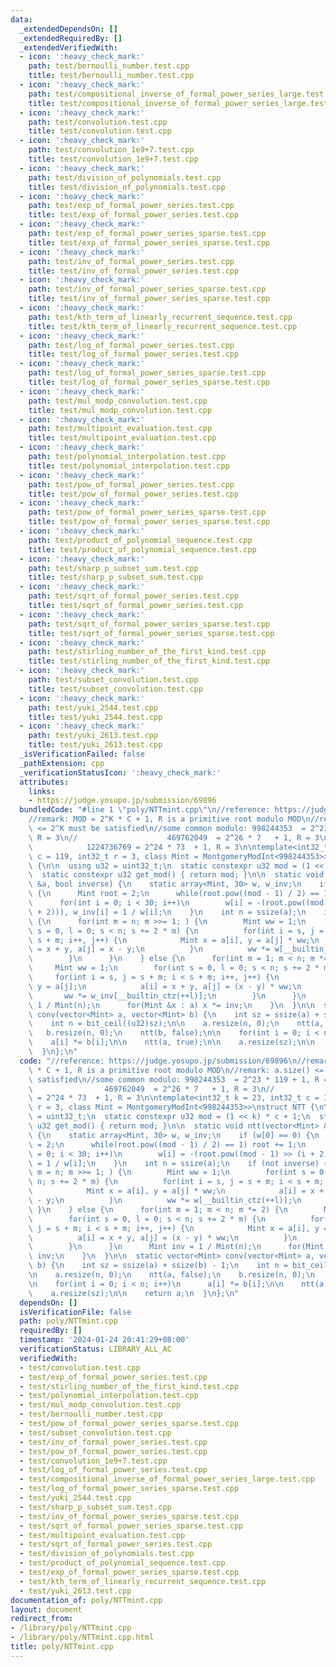 ```yaml
---
data:
  _extendedDependsOn: []
  _extendedRequiredBy: []
  _extendedVerifiedWith:
  - icon: ':heavy_check_mark:'
    path: test/bernoulli_number.test.cpp
    title: test/bernoulli_number.test.cpp
  - icon: ':heavy_check_mark:'
    path: test/compositional_inverse_of_formal_power_series_large.test.cpp
    title: test/compositional_inverse_of_formal_power_series_large.test.cpp
  - icon: ':heavy_check_mark:'
    path: test/convolution.test.cpp
    title: test/convolution.test.cpp
  - icon: ':heavy_check_mark:'
    path: test/convolution_1e9+7.test.cpp
    title: test/convolution_1e9+7.test.cpp
  - icon: ':heavy_check_mark:'
    path: test/division_of_polynomials.test.cpp
    title: test/division_of_polynomials.test.cpp
  - icon: ':heavy_check_mark:'
    path: test/exp_of_formal_power_series.test.cpp
    title: test/exp_of_formal_power_series.test.cpp
  - icon: ':heavy_check_mark:'
    path: test/exp_of_formal_power_series_sparse.test.cpp
    title: test/exp_of_formal_power_series_sparse.test.cpp
  - icon: ':heavy_check_mark:'
    path: test/inv_of_formal_power_series.test.cpp
    title: test/inv_of_formal_power_series.test.cpp
  - icon: ':heavy_check_mark:'
    path: test/inv_of_formal_power_series_sparse.test.cpp
    title: test/inv_of_formal_power_series_sparse.test.cpp
  - icon: ':heavy_check_mark:'
    path: test/kth_term_of_linearly_recurrent_sequence.test.cpp
    title: test/kth_term_of_linearly_recurrent_sequence.test.cpp
  - icon: ':heavy_check_mark:'
    path: test/log_of_formal_power_series.test.cpp
    title: test/log_of_formal_power_series.test.cpp
  - icon: ':heavy_check_mark:'
    path: test/log_of_formal_power_series_sparse.test.cpp
    title: test/log_of_formal_power_series_sparse.test.cpp
  - icon: ':heavy_check_mark:'
    path: test/mul_modp_convolution.test.cpp
    title: test/mul_modp_convolution.test.cpp
  - icon: ':heavy_check_mark:'
    path: test/multipoint_evaluation.test.cpp
    title: test/multipoint_evaluation.test.cpp
  - icon: ':heavy_check_mark:'
    path: test/polynomial_interpolation.test.cpp
    title: test/polynomial_interpolation.test.cpp
  - icon: ':heavy_check_mark:'
    path: test/pow_of_formal_power_series.test.cpp
    title: test/pow_of_formal_power_series.test.cpp
  - icon: ':heavy_check_mark:'
    path: test/pow_of_formal_power_series_sparse.test.cpp
    title: test/pow_of_formal_power_series_sparse.test.cpp
  - icon: ':heavy_check_mark:'
    path: test/product_of_polynomial_sequence.test.cpp
    title: test/product_of_polynomial_sequence.test.cpp
  - icon: ':heavy_check_mark:'
    path: test/sharp_p_subset_sum.test.cpp
    title: test/sharp_p_subset_sum.test.cpp
  - icon: ':heavy_check_mark:'
    path: test/sqrt_of_formal_power_series.test.cpp
    title: test/sqrt_of_formal_power_series.test.cpp
  - icon: ':heavy_check_mark:'
    path: test/sqrt_of_formal_power_series_sparse.test.cpp
    title: test/sqrt_of_formal_power_series_sparse.test.cpp
  - icon: ':heavy_check_mark:'
    path: test/stirling_number_of_the_first_kind.test.cpp
    title: test/stirling_number_of_the_first_kind.test.cpp
  - icon: ':heavy_check_mark:'
    path: test/subset_convolution.test.cpp
    title: test/subset_convolution.test.cpp
  - icon: ':heavy_check_mark:'
    path: test/yuki_2544.test.cpp
    title: test/yuki_2544.test.cpp
  - icon: ':heavy_check_mark:'
    path: test/yuki_2613.test.cpp
    title: test/yuki_2613.test.cpp
  _isVerificationFailed: false
  _pathExtension: cpp
  _verificationStatusIcon: ':heavy_check_mark:'
  attributes:
    links:
    - https://judge.yosupo.jp/submission/69896
  bundledCode: "#line 1 \"poly/NTTmint.cpp\"\n//reference: https://judge.yosupo.jp/submission/69896\n\
    //remark: MOD = 2^K * C + 1, R is a primitive root modulo MOD\n//remark: a.size()\
    \ <= 2^K must be satisfied\n//some common modulo: 998244353  = 2^23 * 119 + 1,\
    \ R = 3\n//                    469762049  = 2^26 * 7   + 1, R = 3\n//        \
    \            1224736769 = 2^24 * 73  + 1, R = 3\n\ntemplate<int32_t k = 23, int32_t\
    \ c = 119, int32_t r = 3, class Mint = MontgomeryModInt<998244353>>\nstruct NTT\
    \ {\n\n  using u32 = uint32_t;\n  static constexpr u32 mod = (1 << k) * c + 1;\n\
    \  static constexpr u32 get_mod() { return mod; }\n\n  static void ntt(vector<Mint>\
    \ &a, bool inverse) {\n    static array<Mint, 30> w, w_inv;\n    if (w[0] == 0)\
    \ {\n      Mint root = 2;\n      while(root.pow((mod - 1) / 2) == 1) root += 1;\n\
    \      for(int i = 0; i < 30; i++)\n        w[i] = -(root.pow((mod - 1) >> (i\
    \ + 2))), w_inv[i] = 1 / w[i];\n    }\n    int n = ssize(a);\n    if (not inverse)\
    \ {\n      for(int m = n; m >>= 1; ) {\n        Mint ww = 1;\n        for(int\
    \ s = 0, l = 0; s < n; s += 2 * m) {\n          for(int i = s, j = s + m; i <\
    \ s + m; i++, j++) {\n            Mint x = a[i], y = a[j] * ww;\n            a[i]\
    \ = x + y, a[j] = x - y;\n          }\n          ww *= w[__builtin_ctz(++l)];\n\
    \        }\n      }\n    } else {\n      for(int m = 1; m < n; m *= 2) {\n   \
    \     Mint ww = 1;\n        for(int s = 0, l = 0; s < n; s += 2 * m) {\n     \
    \     for(int i = s, j = s + m; i < s + m; i++, j++) {\n            Mint x = a[i],\
    \ y = a[j];\n            a[i] = x + y, a[j] = (x - y) * ww;\n          }\n   \
    \       ww *= w_inv[__builtin_ctz(++l)];\n        }\n      }\n      Mint inv =\
    \ 1 / Mint(n);\n      for(Mint &x : a) x *= inv;\n    }\n  }\n\n  static vector<Mint>\
    \ conv(vector<Mint> a, vector<Mint> b) {\n    int sz = ssize(a) + ssize(b) - 1;\n\
    \    int n = bit_ceil((u32)sz);\n\n    a.resize(n, 0);\n    ntt(a, false);\n \
    \   b.resize(n, 0);\n    ntt(b, false);\n\n    for(int i = 0; i < n; i++)\n  \
    \    a[i] *= b[i];\n\n    ntt(a, true);\n\n    a.resize(sz);\n\n    return a;\n\
    \  }\n};\n"
  code: "//reference: https://judge.yosupo.jp/submission/69896\n//remark: MOD = 2^K\
    \ * C + 1, R is a primitive root modulo MOD\n//remark: a.size() <= 2^K must be\
    \ satisfied\n//some common modulo: 998244353  = 2^23 * 119 + 1, R = 3\n//    \
    \                469762049  = 2^26 * 7   + 1, R = 3\n//                    1224736769\
    \ = 2^24 * 73  + 1, R = 3\n\ntemplate<int32_t k = 23, int32_t c = 119, int32_t\
    \ r = 3, class Mint = MontgomeryModInt<998244353>>\nstruct NTT {\n\n  using u32\
    \ = uint32_t;\n  static constexpr u32 mod = (1 << k) * c + 1;\n  static constexpr\
    \ u32 get_mod() { return mod; }\n\n  static void ntt(vector<Mint> &a, bool inverse)\
    \ {\n    static array<Mint, 30> w, w_inv;\n    if (w[0] == 0) {\n      Mint root\
    \ = 2;\n      while(root.pow((mod - 1) / 2) == 1) root += 1;\n      for(int i\
    \ = 0; i < 30; i++)\n        w[i] = -(root.pow((mod - 1) >> (i + 2))), w_inv[i]\
    \ = 1 / w[i];\n    }\n    int n = ssize(a);\n    if (not inverse) {\n      for(int\
    \ m = n; m >>= 1; ) {\n        Mint ww = 1;\n        for(int s = 0, l = 0; s <\
    \ n; s += 2 * m) {\n          for(int i = s, j = s + m; i < s + m; i++, j++) {\n\
    \            Mint x = a[i], y = a[j] * ww;\n            a[i] = x + y, a[j] = x\
    \ - y;\n          }\n          ww *= w[__builtin_ctz(++l)];\n        }\n     \
    \ }\n    } else {\n      for(int m = 1; m < n; m *= 2) {\n        Mint ww = 1;\n\
    \        for(int s = 0, l = 0; s < n; s += 2 * m) {\n          for(int i = s,\
    \ j = s + m; i < s + m; i++, j++) {\n            Mint x = a[i], y = a[j];\n  \
    \          a[i] = x + y, a[j] = (x - y) * ww;\n          }\n          ww *= w_inv[__builtin_ctz(++l)];\n\
    \        }\n      }\n      Mint inv = 1 / Mint(n);\n      for(Mint &x : a) x *=\
    \ inv;\n    }\n  }\n\n  static vector<Mint> conv(vector<Mint> a, vector<Mint>\
    \ b) {\n    int sz = ssize(a) + ssize(b) - 1;\n    int n = bit_ceil((u32)sz);\n\
    \n    a.resize(n, 0);\n    ntt(a, false);\n    b.resize(n, 0);\n    ntt(b, false);\n\
    \n    for(int i = 0; i < n; i++)\n      a[i] *= b[i];\n\n    ntt(a, true);\n\n\
    \    a.resize(sz);\n\n    return a;\n  }\n};\n"
  dependsOn: []
  isVerificationFile: false
  path: poly/NTTmint.cpp
  requiredBy: []
  timestamp: '2024-01-24 20:41:29+08:00'
  verificationStatus: LIBRARY_ALL_AC
  verifiedWith:
  - test/convolution.test.cpp
  - test/exp_of_formal_power_series.test.cpp
  - test/stirling_number_of_the_first_kind.test.cpp
  - test/polynomial_interpolation.test.cpp
  - test/mul_modp_convolution.test.cpp
  - test/bernoulli_number.test.cpp
  - test/pow_of_formal_power_series_sparse.test.cpp
  - test/subset_convolution.test.cpp
  - test/inv_of_formal_power_series.test.cpp
  - test/pow_of_formal_power_series.test.cpp
  - test/convolution_1e9+7.test.cpp
  - test/log_of_formal_power_series.test.cpp
  - test/compositional_inverse_of_formal_power_series_large.test.cpp
  - test/log_of_formal_power_series_sparse.test.cpp
  - test/yuki_2544.test.cpp
  - test/sharp_p_subset_sum.test.cpp
  - test/inv_of_formal_power_series_sparse.test.cpp
  - test/sqrt_of_formal_power_series_sparse.test.cpp
  - test/multipoint_evaluation.test.cpp
  - test/sqrt_of_formal_power_series.test.cpp
  - test/division_of_polynomials.test.cpp
  - test/product_of_polynomial_sequence.test.cpp
  - test/exp_of_formal_power_series_sparse.test.cpp
  - test/kth_term_of_linearly_recurrent_sequence.test.cpp
  - test/yuki_2613.test.cpp
documentation_of: poly/NTTmint.cpp
layout: document
redirect_from:
- /library/poly/NTTmint.cpp
- /library/poly/NTTmint.cpp.html
title: poly/NTTmint.cpp
---
```

